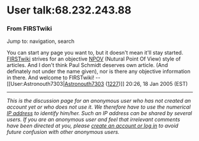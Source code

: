 # User talk:68.232.243.88

### From FIRSTwiki

Jump to: navigation, search

You can start any page you want to, but it doesn't mean it'll stay started.
[FIRSTwiki](FIRSTwiki "FIRSTwiki" ) strives for an objective
[NPOV](/index.php?title=Wikipeida:NPOV&action=edit "Wikipeida:NPOV" ) (Nutural
Point Of View) style of articles. And I don't think Paul Schmidt deserves own
article. (And definately not under the name given), nor is there any objective
information in there. And welcome to FIRSTwiki!
--[[User:Astronouth7303|[Astronouth7303](User:Astronouth7303
"User:Astronouth7303" ) ([1227](1227 "1227" ))]] 20:26, 18 Jan 2005
(EST)

* * *

_This is the discussion page for an anonymous user who has not created an
account yet or who does not use it. We therefore have to use the numerical [IP
address](http://www.wikipedia.org/wiki/IP_address "wikipedia:IP_address" ) to
identify him/her. Such an IP address can be shared by several users. If you
are an anonymous user and feel that irrelevant comments have been directed at
you, please [create an account or log in](Special:Userlogin
"Special:Userlogin" ) to avoid future confusion with other anonymous users._

